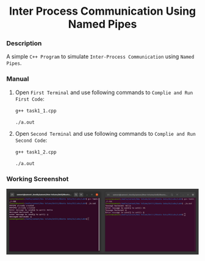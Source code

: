 <h1 align="center">Inter Process Communication Using Named Pipes</h1>

### Description
A simple `C++ Program` to simulate `Inter-Process Communication` using `Named Pipes`.

### Manual
1) Open `First Terminal` and use following commands to `Complie and Run First Code`:
    ```
    g++ task1_1.cpp
    ```
    ```
    ./a.out
    ```

2) Open `Second Terminal` and use following commands to `Complie and Run Second Code`:
    ```
    g++ task1_2.cpp
    ```
    ```
    ./a.out
    ```
    
### Working Screenshot
<div align="center">
  <img src = "https://github.com/SameetAsadullah/Inter-Process-Communication-Using-Named-Pipes/blob/main/extras/working-ss.png" alt = "" width="800px"/>
</div>
